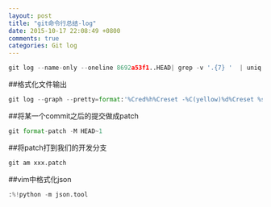```yaml
---
layout: post
title: "git命令行总结-log"
date: 2015-10-17 22:08:49 +0800
comments: true
categories: Git log
---
```



```python
git log --name-only --oneline 8692a53f1..HEAD| grep -v '.{7} '  | uniq 
```

##格式化文件输出

```python
git log --graph --pretty=format:'%Cred%h%Creset -%C(yellow)%d%Creset %s %Cgreen(%cr)%Creset' --abbrev-commit --date=relative --name-status
```

##将某一个commit之后的提交做成patch

```python
git format-patch -M HEAD~1
```

##将patch打到我们的开发分支

```python
git am xxx.patch
```

##vim中格式化json

```python
:%!python -m json.tool       
```
